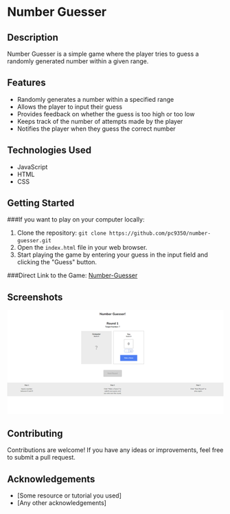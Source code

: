 # Number Guesser

## Description
Number Guesser is a simple game where the player tries to guess a randomly generated number within a given range.

## Features
- Randomly generates a number within a specified range
- Allows the player to input their guess
- Provides feedback on whether the guess is too high or too low
- Keeps track of the number of attempts made by the player
- Notifies the player when they guess the correct number

## Technologies Used
- JavaScript
- HTML
- CSS

## Getting Started

###If you want to play on your computer locally:

1. Clone the repository: `git clone https://github.com/pc9350/number-guesser.git`
2. Open the `index.html` file in your web browser.
3. Start playing the game by entering your guess in the input field and clicking the "Guess" button.

###Direct Link to the Game: [Number-Guesser]('')

## Screenshots
![Game screenshot](./number-guesser.png)


## Contributing
Contributions are welcome! If you have any ideas or improvements, feel free to submit a pull request.

## Acknowledgements
- [Some resource or tutorial you used]
- [Any other acknowledgements]
